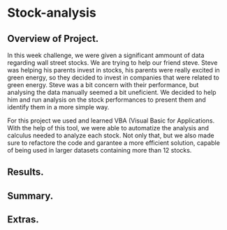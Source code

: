 # Stock-analysis

## Overview of Project.
In this week challenge, we were given a significant ammount of data regarding wall street stocks. We are trying to help our friend steve. Steve was helping his parents invest in stocks, his parents were really excited in green energy, so they decided to invest in companies that were related to green energy. Steve was a bit concern with their performance, but analysing the data manually seemed a bit uneficient. We decided to help him and run analysis on the stock performances to present them and identify them in a more simple way. 

For this project we used and learned VBA (Visual Basic for Applications. With the help of this tool, we were able to automatize the analysis and calculus needed to analyze each stock. Not only that, but we also made sure to refactore the code and garantee a more efficient solution, capable of being used in larger datasets containing more than 12 stocks.

## Results.

## Summary.

## Extras.

